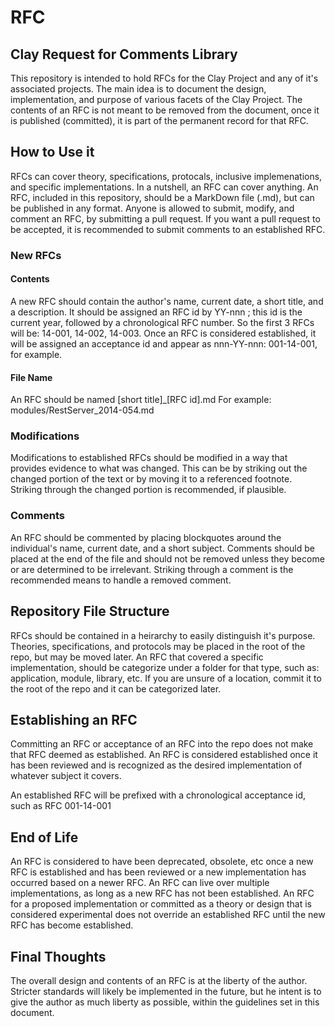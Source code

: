 RFC
===

## Clay Request for Comments Library

This repository is intended to hold RFCs for the Clay Project and any of it's associated projects. The main idea is to document the design, implementation, and purpose of various facets of the Clay Project. The contents of an RFC is not meant to be removed from the document, once it is published (committed), it is part of the permanent record for that RFC.

## How to Use it

RFCs can cover theory, specifications, protocals, inclusive implemenations, and specific implementations.  In a nutshell, an RFC can cover anything.  An RFC, included in this repository, should be a MarkDown file (.md), but can be published in any format.  Anyone is allowed to submit, modify, and comment an RFC, by submitting a pull request.  If you want a pull request to be accepted, it is recommended to submit comments to an established RFC.

### New RFCs

#### Contents

A new RFC should contain the author's name, current date, a short title, and a description.  It should be assigned an RFC id by YY-nnn ; this id is the current year, followed by a chronological RFC number.  So the first 3 RFCs will be: 14-001, 14-002, 14-003.  Once an RFC is considered established, it will be assigned an acceptance id and appear as nnn-YY-nnn: 001-14-001, for example.

#### File Name

An RFC should be named [short title]_[RFC id].md  For example: modules/RestServer_2014-054.md

### Modifications

Modifications to established RFCs should be modified in a way that provides evidence to what was changed.  This can be by striking out the changed portion of the text or by moving it to a referenced footnote.  Striking through the changed portion is recommended, if plausible.

### Comments

An RFC should be commented by placing blockquotes around the individual's name, current date, and a short subject.  Comments should be placed at the end of the file and should not be removed unless they become or are determined to be irrelevant.  Striking through a comment is the recommended means to handle a removed comment.

## Repository File Structure

RFCs should be contained in a heirarchy to easily distinguish it's purpose.  Theories, specifications, and protocols may be placed in the root of the repo, but may be moved later.  An RFC that covered a specific implementation, should be categorize under a folder for that type, such as: application, module, library, etc.  If you are unsure of a location, commit it to the root of the repo and it can be categorized later.

## Establishing an RFC

Committing an RFC or acceptance of an RFC into the repo does not make that RFC deemed as established.  An RFC is considered established once it has been reviewed and is recognized as the desired implementation of whatever subject it covers.  

An established RFC will be prefixed with a chronological acceptance id, such as RFC 001-14-001

## End of Life

An RFC is considered to have been deprecated, obsolete, etc once a new RFC is established and has been reviewed or a new implementation has occurred based on a newer RFC.  An RFC can live over multiple implementations, as long as a new RFC has not been established. An RFC for a proposed implementation or committed as a theory or design that is considered experimental does not override an established RFC until the new RFC has become established.

## Final Thoughts

The overall design and contents of an RFC is at the liberty of the author.  Stricter standards will likely be implemented in the future, but he intent is to give the author as much liberty as possible, within the guidelines set in this document.
